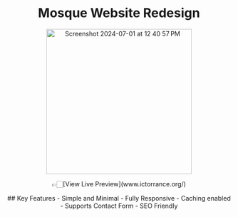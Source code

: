 <h1 align=center>Mosque Website Redesign</h1> 
<p align=center>
<img width="326" alt="Screenshot 2024-07-01 at 12 40 57 PM" src="https://github.com/Abiddy/ictorrance/assets/77697776/e40315b4-86ce-4726-9aa5-cfd5fb24d25d">


<p align=center>
👉🏻[View Live Preview](www.ictorrance.org/)


<p align=center>
## Key Features
- Simple and Minimal
- Fully Responsive
- Caching enabled
- Supports Contact Form
- SEO Friendly
<!-- installation -->


